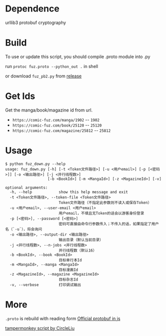 # Dependence
urllib3
protobuf
cryptography

# Build
To use or update this script, you should compile .proto module into .py

run `protoc fuz.proto --python_out .` in shell

or download `fuz_pb2.py` from [release](https://github.com/EnkanRec/ComicFuz-Down/releases)

# Get Ids
Get the manga/book/magazine id from url.
* `https://comic-fuz.com/manga/1902` -- `1902`
* `https://comic-fuz.com/book/25120` -- `25120`
* `https://comic-fuz.com/magazine/25812` -- `25812`

# Usage
```
$ python fuz_down.py --help
usage: fuz_down.py [-h] [-t <Token文件路径>] [-u <用户email>] [-p [<密码>]] [-o <输出路径>] [-j <并行线程数>]
                   [-b <BookId>] [-m <MangaId>] [-z <MagazineId>] [-v]

optional arguments:
  -h, --help            show this help message and exit
  -t <Token文件路径>, --token-file <Token文件路径>
                        Token文件路径（不指定此参数则不读入或保存Token）
  -u <用户email>, --user-email <用户email>
                        用户email，不填且无Token的话会以游客身份登录
  -p [<密码>], --password [<密码>]
                        密码可直接由命令行参数传入；不传入的话，如果指定了用户名（`-u`），将会询问
  -o <输出路径>, --output-dir <输出路径>
                        输出目录（默认当前目录）
  -j <并行线程数>, --n-jobs <并行线程数>
                        并行线程数（默认16）
  -b <BookId>, --book <BookId>
                        目标单行本Id
  -m <MangaId>, --manga <MangaId>
                        目标漫画Id
  -z <MagazineId>, --magazine <MagazineId>
                        目标杂志Id
  -v, --verbose         打印调试输出
```

# More
`.proto` is rebuild with reading form [Official protobuf in js](https://comic-fuz.com/_next/static/chunks/pages/_app-b24da103ab4a3f25b6bc.js)

[tampermonkey script by CircleLiu](https://github.com/CircleLiu/Comic-Fuz-Downloader)
